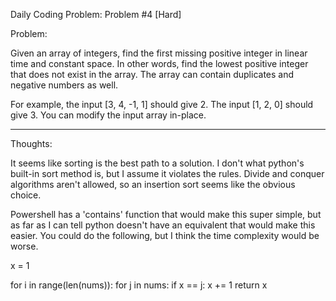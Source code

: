 Daily Coding Problem: Problem #4 [Hard] 

Problem:

Given an array of integers, find the first missing positive integer in linear time and constant space. In other words, find the lowest positive integer that does not exist in the array. The array can contain duplicates and negative numbers as well.

For example, the input [3, 4, -1, 1] should give 2. The input [1, 2, 0] should give 3.
You can modify the input array in-place.

------------------------------------------------------------------------------------------------------------------

Thoughts: 

It seems like sorting is the best path to a solution. I don't what python's built-in sort method is, but I assume it violates the rules. Divide and conquer algorithms aren't allowed, so an insertion sort seems like the obvious choice. 

Powershell has a 'contains' function that would make this super simple, but as far as I can tell python doesn't have an equivalent that would make this easier. You could do the following, but I think the time complexity would be worse.

x = 1

for i in range(len(nums)):
    for j in nums:
        if x == j:
            x += 1
return x
